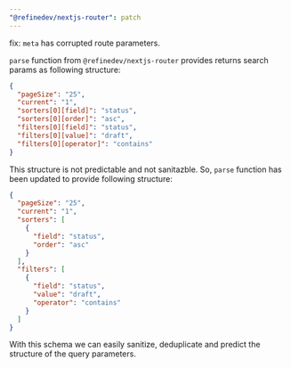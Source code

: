 ```yaml
---
"@refinedev/nextjs-router": patch
---
```


fix: `meta` has corrupted route parameters.

`parse` function from `@refinedev/nextjs-router` provides returns search params as following structure:

```json
{
  "pageSize": "25",
  "current": "1",
  "sorters[0][field]": "status",
  "sorters[0][order]": "asc",
  "filters[0][field]": "status",
  "filters[0][value]": "draft",
  "filters[0][operator]": "contains"
}
```

This structure is not predictable and not sanitazble. So, `parse` function has been updated to provide following structure:

```json
{
  "pageSize": "25",
  "current": "1",
  "sorters": [
    {
      "field": "status",
      "order": "asc"
    }
  ],
  "filters": [
    {
      "field": "status",
      "value": "draft",
      "operator": "contains"
    }
  ]
}
```

With this schema we can easily sanitize, deduplicate and predict the structure of the query parameters.
